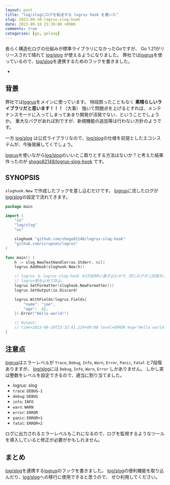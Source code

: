 ```yaml
---
layout: post
title: "log/slogにログを転送する logrus hook を書いた"
slug: 2023-09-10-logrus-slog-hook
date: 2023-09-10 23:39:00 +0900
comments: true
categories: [go, golang]
---
```


長らく構造化ログの仕組みが標準ライブラリになかったGoですが、
Go 1.21がリリースされて晴れて [log/slog] が使えるようになりました。
弊社では[logrus]を使っているので、[log/slog]を連携するためのフックを書きました。

- []()

## 背景

弊社では[logrus]をメインに使っています。
特段困ったこともなく **素晴らしいライブラリだと思います！！！**（大事）
強いて問題点を上げるとすれば、メンテナンスモードに入ってしまってあまり開発が活発でない、ということでしょうか。
重大なバグがあれば別ですが、新規機能の追加等は行わない方針のようです。

一方 [log/slog] は公式ライブラリなので、[log/slog]の仕様を前提としたエコシステムが、今後発展してくでしょう。

[logrus]を使いながら[log/slog]のいいとこ取りとする方法はないか？と考えた結果作ったのが [shogo82148/logrus-slog-hook] です。

## SYNOPSIS

`sloghook.New` で作成したフックを差し込むだけです。
[logrus]に流したログが[log/slog]の設定で流れてきます。

```go
package main

import (
	"io"
	"log/slog"
	"os"

	sloghook "github.com/shogo82148/logrus-slog-hook"
	"github.com/sirupsen/logrus"
)

func main() {
	h := slog.NewTextHandler(os.Stderr, nil)
	logrus.AddHook(sloghook.New(h))

	// logrus も logrus-slog-hook もSTDERRに書き込むので、同じログが二回表示されてしまう。
	// logrus側を止めて防止。
	logrus.SetFormatter(sloghook.NewFormatter())
	logrus.SetOutput(io.Discard)

	logrus.WithFields(logrus.Fields{
		"name": "joe",
		"age":  42,
	}).Error("Hello world!")

	// Output:
	// time=2023-09-10T23:32:41.229+09:00 level=ERROR msg="Hello world!" age=42 name=joe
}
```

## 注意点

[logrus]はエラーレベルが `Trace`, `Debug`, `Info`, `Warn`, `Error`, `Panic`, `Fatal` と7段階ありますが、
[log/slog]には `Debug`, `Info`, `Warn`, `Error` しかありません。
しかし実は整数をレベルを設定できるので、適当に割り当てました。

- logrus: slog
- `trace`: `DEBUG-1`
- `debug`: `DEBUG`
- `info`: `INFO`
- `warn`: `WARN`
- `error`: `ERROR`
- `panic`: `ERROR+1`
- `fatal`: `ERROR+2`

ログに出力されるエラーレベルもこれになるので、ログを監視するようなツールを導入していると修正が必要がかもしれません。

## まとめ

[log/slog]を連携する[logrus]のフックを書きました。
[log/slog]の便利機能を取り込んだり、[log/slog]への移行に使用できると思うので、
ぜひ利用してください。

[log/slog]: https://pkg.go.dev/log/slog
[logrus]: https://github.com/sirupsen/logrus
[shogo82148/logrus-slog-hook]: https://github.com/shogo82148/logrus-slog-hook
